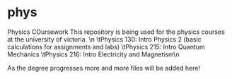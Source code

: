 # phys
Physics COursework
This repository is being used for the physics courses at the university of victoria. \n
\tPhysics 130: Intro Physics 2 (basic calculations for assignments and labs)
\tPhysics 215: Intro Quantum Mechanics
\tPhysics 216: Intro Electricity and Magnetism\n

As the degree progresses more and more files will be added here!
